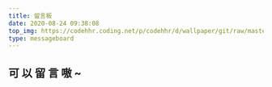 ```yaml
---
title: 留言板
date: 2020-08-24 09:38:08
top_img: https://codehhr.coding.net/p/codehhr/d/wallpaper/git/raw/master/desktop.png
type: messageboard
---
```


## 可 以 留 言 嗷 ~
